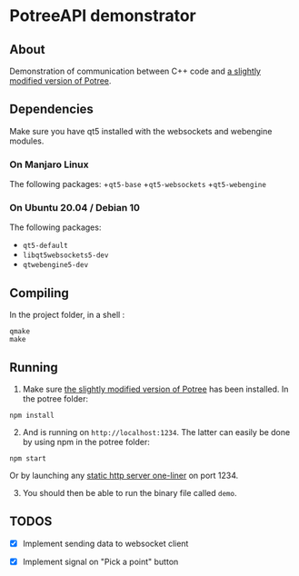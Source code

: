 # PotreeAPI demonstrator

## About
Demonstration of communication between C++ code and [a slightly modified version of Potree](https://github.com/Stakhan/potree).

## Dependencies
Make sure you have qt5 installed with the websockets and webengine modules.
### On Manjaro Linux 
The following packages:
+`qt5-base`
+`qt5-websockets`
+`qt5-webengine`
### On Ubuntu 20.04 / Debian 10 
The following packages:
+ `qt5-default`
+ `libqt5websockets5-dev`
+ `qtwebengine5-dev`

## Compiling
In the project folder, in a shell :
```
qmake
make
```

## Running
1. Make sure [the slightly modified version of Potree](https://github.com/Stakhan/potree) has been installed. In the potree folder:
```
npm install
``` 

2. And is running on `http://localhost:1234`. The latter can easily be done by using npm in the potree folder:
```
npm start 
```
Or by launching any [static http server one-liner](https://gist.github.com/willurd/5720255) on port 1234.

3. You should then be able to run the binary file called `demo`.

## TODOS
+ [x] Implement sending data to websocket client
+ [x] Implement signal on "Pick a point" button

